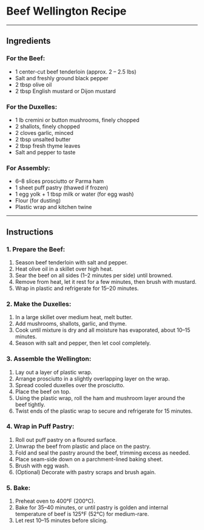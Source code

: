 # Beef Wellington Recipe

---

## Ingredients

### For the Beef:

- 1 center-cut beef tenderloin (approx. 2 – 2.5 lbs)
- Salt and freshly ground black pepper
- 2 tbsp olive oil
- 2 tbsp English mustard or Dijon mustard

### For the Duxelles:

- 1 lb cremini or button mushrooms, finely chopped
- 2 shallots, finely chopped
- 2 cloves garlic, minced
- 2 tbsp unsalted butter
- 2 tbsp fresh thyme leaves
- Salt and pepper to taste

### For Assembly:

- 6–8 slices prosciutto or Parma ham
- 1 sheet puff pastry (thawed if frozen)
- 1 egg yolk + 1 tbsp milk or water (for egg wash)
- Flour (for dusting)
- Plastic wrap and kitchen twine

---

## Instructions

### 1. Prepare the Beef:

1. Season beef tenderloin with salt and pepper.
2. Heat olive oil in a skillet over high heat.
3. Sear the beef on all sides (1–2 minutes per side) until browned.
4. Remove from heat, let it rest for a few minutes, then brush with mustard.
5. Wrap in plastic and refrigerate for 15–20 minutes.

### 2. Make the Duxelles:

1. In a large skillet over medium heat, melt butter.
2. Add mushrooms, shallots, garlic, and thyme.
3. Cook until mixture is dry and all moisture has evaporated, about 10–15 minutes.
4. Season with salt and pepper, then let cool completely.

### 3. Assemble the Wellington:

1. Lay out a layer of plastic wrap.
2. Arrange prosciutto in a slightly overlapping layer on the wrap.
3. Spread cooled duxelles over the prosciutto.
4. Place the beef on top.
5. Using the plastic wrap, roll the ham and mushroom layer around the beef tightly.
6. Twist ends of the plastic wrap to secure and refrigerate for 15 minutes.

### 4. Wrap in Puff Pastry:

1. Roll out puff pastry on a floured surface.
2. Unwrap the beef from plastic and place on the pastry.
3. Fold and seal the pastry around the beef, trimming excess as needed.
4. Place seam-side down on a parchment-lined baking sheet.
5. Brush with egg wash.
6. (Optional) Decorate with pastry scraps and brush again.

### 5. Bake:

1. Preheat oven to 400°F (200°C).
2. Bake for 35–40 minutes, or until pastry is golden and internal temperature of beef is 125°F (52°C) for medium-rare.
3. Let rest 10–15 minutes before slicing.
